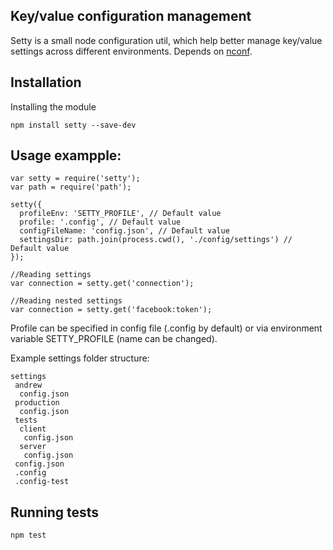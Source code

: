 Key/value configuration management
---

Setty is a small node configuration util, which help better manage key/value settings across different environments.
Depends on [nconf](https://github.com/flatiron/nconf).

## Installation

Installing the module
```
npm install setty --save-dev
```

## Usage exampple:

```
var setty = require('setty');
var path = require('path');

setty({
  profileEnv: 'SETTY_PROFILE', // Default value
  profile: '.config', // Default value
  configFileName: 'config.json', // Default value
  settingsDir: path.join(process.cwd(), './config/settings') // Default value
});

//Reading settings
var connection = setty.get('connection');

//Reading nested settings
var connection = setty.get('facebook:token');

```

Profile can be specified in config file (.config by default) or via environment variable SETTY_PROFILE (name can be changed).


Example settings folder structure:

```
settings
 andrew
  config.json
 production
  config.json
 tests
  client
   config.json
  server
   config.json
 config.json
 .config
 .config-test

```

## Running tests

```
npm test
```
